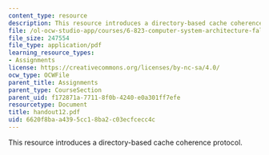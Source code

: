 ```yaml
---
content_type: resource
description: This resource introduces a directory-based cache coherence protocol.
file: /ol-ocw-studio-app/courses/6-823-computer-system-architecture-fall-2005/6620f8baa4395cc18ba2c03ecfcecc4c_handout12.pdf
file_size: 247554
file_type: application/pdf
learning_resource_types:
- Assignments
license: https://creativecommons.org/licenses/by-nc-sa/4.0/
ocw_type: OCWFile
parent_title: Assignments
parent_type: CourseSection
parent_uid: f172871a-7711-8f0b-4240-e0a301ff7efe
resourcetype: Document
title: handout12.pdf
uid: 6620f8ba-a439-5cc1-8ba2-c03ecfcecc4c
---
```

This resource introduces a directory-based cache coherence protocol.